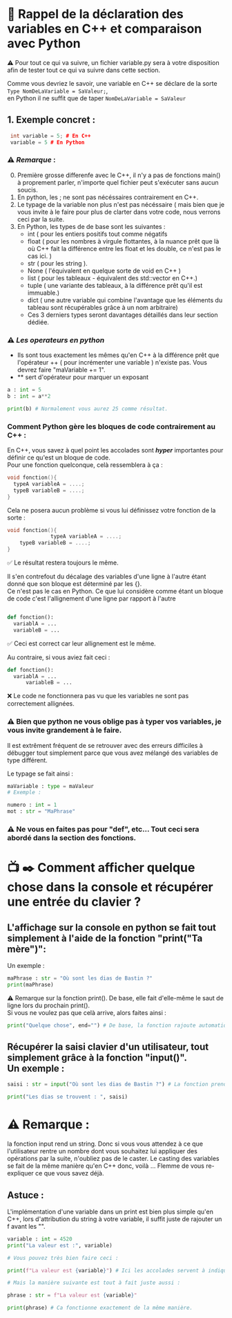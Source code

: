 # 🧠 Rappel de la déclaration des variables en C++ et comparaison avec Python

⚠️ Pour tout ce qui va suivre, un fichier variable.py sera à votre disposition afin de tester tout ce qui va suivre dans cette section.

Comme vous devriez le savoir, une variable en C++ se déclare de la sorte `Type NomDeLaVariable = SaValeur;`,<br> en Python il ne suffit que de taper `NomDeLaVariable = SaValeur`

## 1. Exemple concret :
``` cpp
 int variable = 5; # En C++
 variable = 5 # En Python
```
### ⚠️ ***Remarque*** :
 0. Première grosse differenfe avec le C++, il n'y a pas de fonctions main() à proprement parler, n'importe quel fichier peut s'exécuter sans aucun soucis.
 1. En python, les ; ne sont pas nécéssaires contrairement en C++.
 2. Le typage de la variable non plus n'est pas nécéssaire ( mais bien que je vous invite à le faire pour plus de clarter dans votre code, nous verrons ceci par la suite.
 3. En Python, les types de de base sont les suivantes :
    - int ( pour les entiers positifs tout comme négatifs
    - float ( pour les nombres à virgule flottantes, à la nuance prêt que là où C++ fait la différence entre les float et les double, ce n'est pas le cas ici. )
    - str ( pour les string ).
    - None ( l'équivalent en quelque sorte de void en C++ )
    - list ( pour les tableaux - équivalent des std::vector<type> en C++.)
    - tuple ( une variante des tableaux, à la différence prêt qu'il est immuable.)
    - dict ( une autre variable qui combine l'avantage que les éléments du tableau sont récupérables grâce à un nom arbitraire)
    - Ces 3 derniers types seront davantages détaillés dans leur section dédiée.
   
 ### ⚠️ ***Les operateurs en python***
   - Ils sont tous exactement les mêmes qu'en C++ à la différence prêt que l'opérateur ++ ( pour incrémenter une variable ) n'existe pas. Vous devrez faire "maVariable += 1".
   - ** sert d'opérateur pour marquer un exposant <br>
```python
a : int = 5
b : int = a**2

print(b) # Normalement vous aurez 25 comme résultat.

```
   

### Comment Python gère les bloques de code contrairement au C++ :
En C++, vous savez à quel point les accolades sont ***hyper*** importantes pour définir ce qu'est un bloque de code.<br>Pour une fonction quelconque, celà ressemblera à ça : 
``` cpp
void fonction(){
  typeA variableA = ....;
  typeB variableB = ....;
}
```

Cela ne posera aucun problème si vous lui définissez votre fonction de la sorte : 
``` cpp
void fonction(){
              typeA variableA = ....;
    typeB variableB = ....;
}
```
✅ Le résultat restera toujours le même.

Il s'en contrefout du décalage des variables d'une ligne à l'autre étant donné que son bloque est déterminé par les {}.<br>
Ce n'est pas le cas en Python. Ce que lui considère comme étant un bloque de code c'est l'allignement d'une ligne par rapport à l'autre 
```python

def fonction():
  variablA = ...
  variableB = ...
```
✅ Ceci est correct car leur allignement est le même.

Au contraire, si vous aviez fait ceci :

``` python
def fonction():
  variablA = ...
      variableB = ...
```

❌ Le code ne fonctionnera pas vu que les variables ne sont pas correctement allignées.

### ⚠️ Bien que python ne vous oblige pas à typer vos variables, je vous invite grandement à le faire.<br>
Il est extrêment fréquent de se retrouver avec des erreurs difficiles à débugger tout simplement parce que vous avez mélangé des variables de type différent. <br>

Le typage se fait ainsi : 
``` python
maVariable : type = maValeur
# Exemple :

numero : int = 1
mot : str = "MaPhrase"

```

### ⚠️ Ne vous en faites pas pour "def", etc... Tout ceci sera abordé dans la section des fonctions.

# 📺 ✒️ Comment afficher quelque chose dans la console et récupérer une entrée du clavier ? 

## L'affichage sur la console en python se fait tout simplement à l'aide de la fonction "print("Ta mère")":<br>
Un exemple : 
```python
maPhrase : str = "Où sont les dias de Bastin ?"
print(maPhrase)
```
⚠️ Remarque sur la fonction print(). De base, elle fait d'elle-même le saut de ligne lors du prochain print(). <br>
Si vous ne voulez pas que celà arrive, alors faites ainsi : 
```python
print("Quelque chose", end="") # De base, la fonction rajoute automatiquement le \n pour un saut de ligne.
```

## Récupérer la saisi clavier d'un utilisateur, tout simplement grâce à la fonction "input()". <br> Un exemple :
```python
saisi : str = input("Où sont les dias de Bastin ?") # La fonction prend un string en argument qui sera affiché sur la console

print("Les dias se trouvent : ", saisi)
```

# ⚠️ Remarque : 
la fonction input rend un string. Donc si vous vous attendez à ce que l'utilisateur rentre un nombre dont vous souhaitez lui appliquer des opérations par la suite, n'oubliez pas de le caster. Le casting des variables se fait de la même manière qu'en C++ donc, voilà ... Flemme de vous re-expliquer ce que vous savez déjà.


## Astuce :
L'implémentation d'une variable dans un print est bien plus simple qu'en C++, lors d'attribution du string à votre variable, il suffit juste de rajouter un f avant les "". <br>


```python
variable : int = 4520
print("La valeur est :", variable)

# Vous pouvez très bien faire ceci :

print(f"La valeur est {variable}") # Ici les accolades servent à indiquer la variable à afficher

# Mais la manière suivante est tout à fait juste aussi :

phrase : str = f"La valeur est {variable}"

print(phrase) # Ca fonctionne exactement de la même manière.

```
